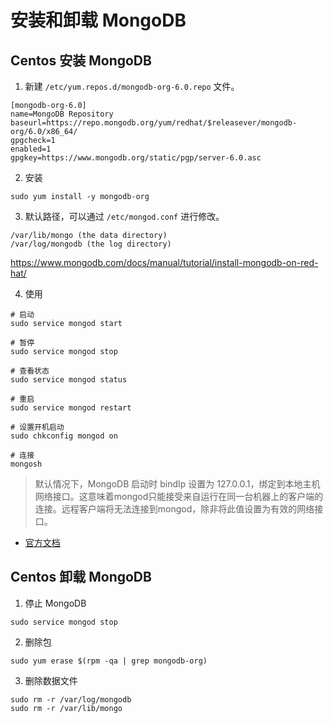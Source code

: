 # 安装和卸载 MongoDB

## Centos 安装 MongoDB

1. 新建 `/etc/yum.repos.d/mongodb-org-6.0.repo` 文件。

```
[mongodb-org-6.0]
name=MongoDB Repository
baseurl=https://repo.mongodb.org/yum/redhat/$releasever/mongodb-org/6.0/x86_64/
gpgcheck=1
enabled=1
gpgkey=https://www.mongodb.org/static/pgp/server-6.0.asc
```

2. 安装

```
sudo yum install -y mongodb-org
```

3. 默认路径，可以通过 `/etc/mongod.conf` 进行修改。

```
/var/lib/mongo (the data directory)
/var/log/mongodb (the log directory)
```

https://www.mongodb.com/docs/manual/tutorial/install-mongodb-on-red-hat/

4. 使用

```
# 启动
sudo service mongod start

# 暂停
sudo service mongod stop

# 查看状态
sudo service mongod status

# 重启
sudo service mongod restart

# 设置开机启动
sudo chkconfig mongod on

# 连接
mongosh
```

> 默认情况下，MongoDB 启动时 bindIp 设置为 127.0.0.1，绑定到本地主机网络接口。这意味着mongod只能接受来自运行在同一台机器上的客户端的连接。远程客户端将无法连接到mongod，除非将此值设置为有效的网络接口。

- [官方文档](https://www.mongodb.com/docs/manual/tutorial/install-mongodb-on-red-hat/)

## Centos 卸载 MongoDB

1. 停止 MongoDB

```
sudo service mongod stop
```

2. 删除包

```
sudo yum erase $(rpm -qa | grep mongodb-org)
```

3. 删除数据文件

```
sudo rm -r /var/log/mongodb
sudo rm -r /var/lib/mongo
```

